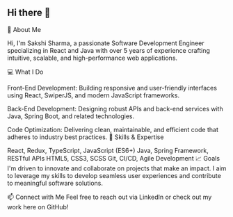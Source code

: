 ## Hi there 👋


🌟 About Me

Hi, I'm Sakshi Sharma, a passionate Software Development Engineer specializing in React and Java with over 5 years of experience crafting intuitive, scalable, and high-performance web applications.

💻 What I Do

Front-End Development: Building responsive and user-friendly interfaces using React, SwiperJS, and modern JavaScript frameworks.

Back-End Development: Designing robust APIs and back-end services with Java, Spring Boot, and related technologies.

Code Optimization: Delivering clean, maintainable, and efficient code that adheres to industry best practices.
🚀 Skills & Expertise

React, Redux, TypeScript, JavaScript (ES6+)
Java, Spring Framework, RESTful APIs
HTML5, CSS3, SCSS
Git, CI/CD, Agile Development
📈 Goals
I'm driven to innovate and collaborate on projects that make an impact. I aim to leverage my skills to develop seamless user experiences and contribute to meaningful software solutions.

📫 Connect with Me
Feel free to reach out via LinkedIn or check out my work here on GitHub!
